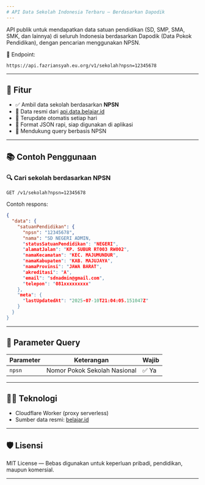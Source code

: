 ```yaml
---
# API Data Sekolah Indonesia Terbaru — Berdasarkan Dapodik
---
```

API publik untuk mendapatkan data satuan pendidikan (SD, SMP, SMA, SMK, dan lainnya) di seluruh Indonesia berdasarkan Dapodik (Data Pokok Pendidikan), dengan pencarian menggunakan NPSN.

🔗 Endpoint:

```
https://api.fazriansyah.eu.org/v1/sekolah?npsn=12345678
```

---

## 🚀 Fitur

* ✅ Ambil data sekolah berdasarkan **NPSN**
* 📡 Data resmi dari [api.data.belajar.id](https://api.data.belajar.id)
* 🔁 Terupdate otomatis setiap hari
* 📄 Format JSON rapi, siap digunakan di aplikasi
* 🧭 Mendukung query berbasis NPSN

---

## 📚 Contoh Penggunaan

### 🔍 Cari sekolah berdasarkan NPSN

```
GET /v1/sekolah?npsn=12345678
```

Contoh respons:

```json
{
  "data": {
    "satuanPendidikan": {
      "npsn": "12345678",
      "nama": "SD NEGERI ADMIN,
      "statusSatuanPendidikan": "NEGERI",
      "alamatJalan": "KP. SUBUR RT003 RW002",
      "namaKecamatan": "KEC. MAJUMUNDUR",
      "namaKabupaten": "KAB. MAJUJAYA",
      "namaProvinsi": "JAWA BARAT",
      "akreditasi": "A",
      "email": "sdnadmin@gmail.com",
      "telepon": "081xxxxxxxxx"
    },
    "meta": {
      "lastUpdatedAt": "2025-07-10T21:04:05.151047Z"
    }
  }
}
```

---

## 📌 Parameter Query

| Parameter | Keterangan                   | Wajib |
| --------- | ---------------------------- | ----- |
| `npsn`    | Nomor Pokok Sekolah Nasional | ✅ Ya  |

---

## 🧑‍💻 Teknologi

* Cloudflare Worker (proxy serverless)
* Sumber data resmi: [belajar.id](https://belajar.id)

---

## 🛡️ Lisensi

MIT License — Bebas digunakan untuk keperluan pribadi, pendidikan, maupun komersial.

---
